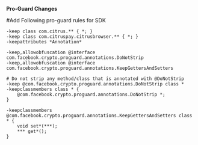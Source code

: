 <b> Pro-Guard Changes </b>

#Add Following pro-guard rules for SDK

    -keep class com.citrus.** { *; } 
    -keep class com.citruspay.citrusbrowser.** { *; }
    -keepattributes *Annotation*

    -keep,allowobfuscation @interface com.facebook.crypto.proguard.annotations.DoNotStrip
    -keep,allowobfuscation @interface com.facebook.crypto.proguard.annotations.KeepGettersAndSetters

    # Do not strip any method/class that is annotated with @DoNotStrip
    -keep @com.facebook.crypto.proguard.annotations.DoNotStrip class *
    -keepclassmembers class * {
        @com.facebook.crypto.proguard.annotations.DoNotStrip *;
    }

    -keepclassmembers @com.facebook.crypto.proguard.annotations.KeepGettersAndSetters class * {
        void set*(***);
        *** get*();
    }

